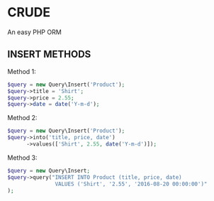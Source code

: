# CRUDE
An easy PHP ORM

INSERT METHODS
-------

Method 1:   
```php 
$query = new Query\Insert('Product');
$query->title = 'Shirt';
$query->price = 2.55;
$query->date = date('Y-m-d');
```

Method 2:   
```php
$query = new Query\Insert('Product');
$query->into('title, price, date')
	  ->values(['Shirt', 2.55, date('Y-m-d')]);
 ```
 
Method 3:  
```php
$query = new Query\Insert;
$query->query("INSERT INTO Product (title, price, date) 
			   VALUES ('Shirt', '2.55', '2016-08-20 00:00:00')"
);
```
